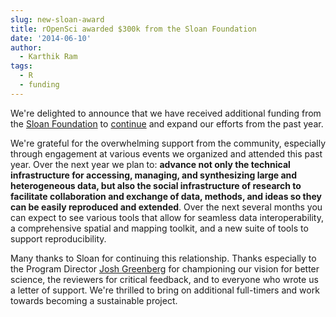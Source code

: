 ```yaml
---
slug: new-sloan-award
title: rOpenSci awarded $300k from the Sloan Foundation
date: '2014-06-10'
author:
  - Karthik Ram
tags:
  - R
  - funding
---
```


We're delighted to announce that we have received additional funding from the [Sloan Foundation](https://www.sloan.org/) to [continue](/blog/2013/06/12/sloan/) and expand our efforts from the past year.

We're grateful for the overwhelming support from the community, especially through engagement at various events we organized and attended this past year. Over the next year we plan to: __advance not only the technical infrastructure for accessing, managing, and synthesizing large and heterogeneous data, but also the social infrastructure of research to facilitate collaboration and exchange of data, methods, and ideas so they can be easily reproduced and extended__. Over the next several months you can expect to see various tools that allow for seamless data interoperability, a comprehensive spatial and mapping toolkit, and a new suite of tools to support reproducibility.

Many thanks to Sloan for continuing this relationship. Thanks especially to the Program Director [Josh Greenberg](https://twitter.com/epistemographer) for championing our vision for better science, the reviewers for critical feedback, and to everyone who wrote us a letter of support. We're thrilled to bring on additional full-timers and work towards becoming a sustainable project.
